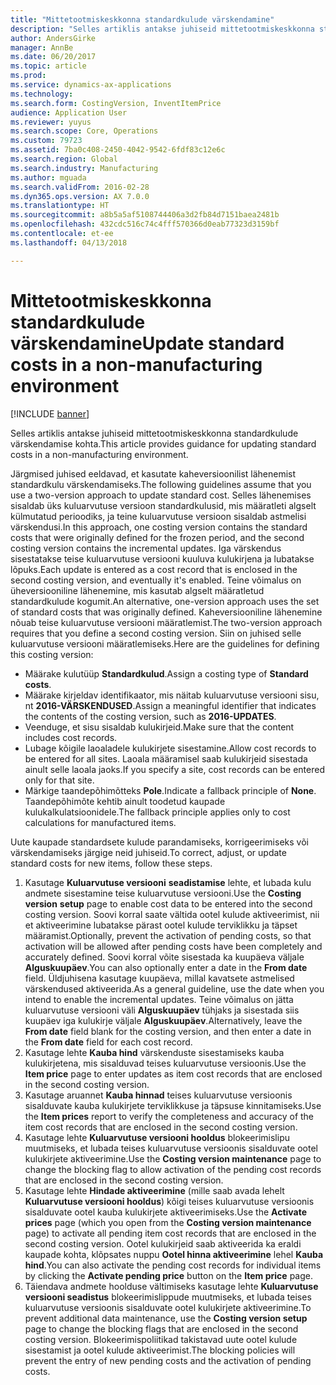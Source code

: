 ```yaml
---
title: "Mittetootmiskeskkonna standardkulude värskendamine"
description: "Selles artiklis antakse juhiseid mittetootmiskeskkonna standardkulude värskendamise kohta."
author: AndersGirke
manager: AnnBe
ms.date: 06/20/2017
ms.topic: article
ms.prod: 
ms.service: dynamics-ax-applications
ms.technology: 
ms.search.form: CostingVersion, InventItemPrice
audience: Application User
ms.reviewer: yuyus
ms.search.scope: Core, Operations
ms.custom: 79723
ms.assetid: 7ba0c408-2450-4042-9542-6fdf83c12e6c
ms.search.region: Global
ms.search.industry: Manufacturing
ms.author: mguada
ms.search.validFrom: 2016-02-28
ms.dyn365.ops.version: AX 7.0.0
ms.translationtype: HT
ms.sourcegitcommit: a8b5a5af5108744406a3d2fb84d7151baea2481b
ms.openlocfilehash: 432cdc516c74c4fff570366d0eab77323d3159bf
ms.contentlocale: et-ee
ms.lasthandoff: 04/13/2018

---
```


# <a name="update-standard-costs-in-a-non-manufacturing-environment"></a><span data-ttu-id="ee870-103">Mittetootmiskeskkonna standardkulude värskendamine</span><span class="sxs-lookup"><span data-stu-id="ee870-103">Update standard costs in a non-manufacturing environment</span></span>

[!INCLUDE [banner](../includes/banner.md)]

<span data-ttu-id="ee870-104">Selles artiklis antakse juhiseid mittetootmiskeskkonna standardkulude värskendamise kohta.</span><span class="sxs-lookup"><span data-stu-id="ee870-104">This article provides guidance for updating standard costs in a non-manufacturing environment.</span></span>

<span data-ttu-id="ee870-105">Järgmised juhised eeldavad, et kasutate kaheversioonilist lähenemist standardkulu värskendamiseks.</span><span class="sxs-lookup"><span data-stu-id="ee870-105">The following guidelines assume that you use a two-version approach to update standard cost.</span></span> <span data-ttu-id="ee870-106">Selles lähenemises sisaldab üks kuluarvutuse versioon standardkulusid, mis määratleti algselt külmutatud perioodiks, ja teine kuluarvutuse versioon sisaldab astmelisi värskendusi.</span><span class="sxs-lookup"><span data-stu-id="ee870-106">In this approach, one costing version contains the standard costs that were originally defined for the frozen period, and the second costing version contains the incremental updates.</span></span> <span data-ttu-id="ee870-107">Iga värskendus sisestatakse teise kuluarvutuse versiooni kuuluva kulukirjena ja lubatakse lõpuks.</span><span class="sxs-lookup"><span data-stu-id="ee870-107">Each update is entered as a cost record that is enclosed in the second costing version, and eventually it's enabled.</span></span> <span data-ttu-id="ee870-108">Teine võimalus on üheversiooniline lähenemine, mis kasutab algselt määratletud standardkulude kogumit.</span><span class="sxs-lookup"><span data-stu-id="ee870-108">An alternative, one-version approach uses the set of standard costs that was originally defined.</span></span> <span data-ttu-id="ee870-109">Kaheversiooniline lähenemine nõuab teise kuluarvutuse versiooni määratlemist.</span><span class="sxs-lookup"><span data-stu-id="ee870-109">The two-version approach requires that you define a second costing version.</span></span> <span data-ttu-id="ee870-110">Siin on juhised selle kuluarvutuse versiooni määratlemiseks.</span><span class="sxs-lookup"><span data-stu-id="ee870-110">Here are the guidelines for defining this costing version:</span></span>

-   <span data-ttu-id="ee870-111">Määrake kulutüüp **Standardkulud**.</span><span class="sxs-lookup"><span data-stu-id="ee870-111">Assign a costing type of **Standard costs**.</span></span>
-   <span data-ttu-id="ee870-112">Määrake kirjeldav identifikaator, mis näitab kuluarvutuse versiooni sisu, nt **2016-VÄRSKENDUSED**.</span><span class="sxs-lookup"><span data-stu-id="ee870-112">Assign a meaningful identifier that indicates the contents of the costing version, such as **2016-UPDATES**.</span></span>
-   <span data-ttu-id="ee870-113">Veenduge, et sisu sisaldab kulukirjeid.</span><span class="sxs-lookup"><span data-stu-id="ee870-113">Make sure that the content includes cost records.</span></span>
-   <span data-ttu-id="ee870-114">Lubage kõigile laoaladele kulukirjete sisestamine.</span><span class="sxs-lookup"><span data-stu-id="ee870-114">Allow cost records to be entered for all sites.</span></span> <span data-ttu-id="ee870-115">Laoala määramisel saab kulukirjeid sisestada ainult selle laoala jaoks.</span><span class="sxs-lookup"><span data-stu-id="ee870-115">If you specify a site, cost records can be entered only for that site.</span></span>
-   <span data-ttu-id="ee870-116">Märkige taandepõhimõtteks **Pole**.</span><span class="sxs-lookup"><span data-stu-id="ee870-116">Indicate a fallback principle of **None**.</span></span> <span data-ttu-id="ee870-117">Taandepõhimõte kehtib ainult toodetud kaupade kulukalkulatsioonidele.</span><span class="sxs-lookup"><span data-stu-id="ee870-117">The fallback principle applies only to cost calculations for manufactured items.</span></span>

<span data-ttu-id="ee870-118">Uute kaupade standardsete kulude parandamiseks, korrigeerimiseks või värskendamiseks järgige neid juhiseid.</span><span class="sxs-lookup"><span data-stu-id="ee870-118">To correct, adjust, or update standard costs for new items, follow these steps.</span></span>

1.  <span data-ttu-id="ee870-119">Kasutage **Kuluarvutuse versiooni** **seadistamise** lehte, et lubada kulu andmete sisestamine teise kuluarvutuse versiooni.</span><span class="sxs-lookup"><span data-stu-id="ee870-119">Use the **Costing version** **setup** page to enable cost data to be entered into the second costing version.</span></span> <span data-ttu-id="ee870-120">Soovi korral saate vältida ootel kulude aktiveerimist, nii et aktiveerimine lubatakse pärast ootel kulude terviklikku ja täpset määramist.</span><span class="sxs-lookup"><span data-stu-id="ee870-120">Optionally, prevent the activation of pending costs, so that activation will be allowed after pending costs have been completely and accurately defined.</span></span> <span data-ttu-id="ee870-121">Soovi korral võite sisestada ka kuupäeva väljale **Alguskuupäev**.</span><span class="sxs-lookup"><span data-stu-id="ee870-121">You can also optionally enter a date in the **From date** field.</span></span> <span data-ttu-id="ee870-122">Üldjuhisena kasutage kuupäeva, millal kavatsete astmelised värskendused aktiveerida.</span><span class="sxs-lookup"><span data-stu-id="ee870-122">As a general guideline, use the date when you intend to enable the incremental updates.</span></span> <span data-ttu-id="ee870-123">Teine võimalus on jätta kuluarvutuse versiooni väli **Alguskuupäev** tühjaks ja sisestada siis kuupäev iga kulukirje väljale **Alguskuupäev**.</span><span class="sxs-lookup"><span data-stu-id="ee870-123">Alternatively, leave the **From date** field blank for the costing version, and then enter a date in the **From date** field for each cost record.</span></span>
2.  <span data-ttu-id="ee870-124">Kasutage lehte **Kauba hind** värskenduste sisestamiseks kauba kulukirjetena, mis sisalduvad teises kuluarvutuse versioonis.</span><span class="sxs-lookup"><span data-stu-id="ee870-124">Use the **Item price** page to enter updates as item cost records that are enclosed in the second costing version.</span></span>
3.  <span data-ttu-id="ee870-125">Kasutage aruannet **Kauba hinnad** teises kuluarvutuse versioonis sisalduvate kauba kulukirjete terviklikkuse ja täpsuse kinnitamiseks.</span><span class="sxs-lookup"><span data-stu-id="ee870-125">Use the **Item prices** report to verify the completeness and accuracy of the item cost records that are enclosed in the second costing version.</span></span>
4.  <span data-ttu-id="ee870-126">Kasutage lehte **Kuluarvutuse versiooni hooldus** blokeerimislipu muutmiseks, et lubada teises kuluarvutuse versioonis sisalduvate ootel kulukirjete aktiveerimine.</span><span class="sxs-lookup"><span data-stu-id="ee870-126">Use the **Costing version maintenance** page to change the blocking flag to allow activation of the pending cost records that are enclosed in the second costing version.</span></span>
5.  <span data-ttu-id="ee870-127">Kasutage lehte **Hindade aktiveerimine** (mille saab avada lehelt **Kuluarvutuse versiooni hooldus**) kõigi teises kuluarvutuse versioonis sisalduvate ootel kauba kulukirjete aktiveerimiseks.</span><span class="sxs-lookup"><span data-stu-id="ee870-127">Use the **Activate prices** page (which you open from the **Costing version maintenance** page) to activate all pending item cost records that are enclosed in the second costing version.</span></span> <span data-ttu-id="ee870-128">Ootel kulukirjeid saab aktiveerida ka eraldi kaupade kohta, klõpsates nuppu **Ootel hinna aktiveerimine** lehel **Kauba hind**.</span><span class="sxs-lookup"><span data-stu-id="ee870-128">You can also activate the pending cost records for individual items by clicking the **Activate pending price** button on the **Item price** page.</span></span>
6.  <span data-ttu-id="ee870-129">Täiendava andmete hoolduse vältimiseks kasutage lehte **Kuluarvutuse versiooni seadistus** blokeerimislippude muutmiseks, et lubada teises kuluarvutuse versioonis sisalduvate ootel kulukirjete aktiveerimine.</span><span class="sxs-lookup"><span data-stu-id="ee870-129">To prevent additional data maintenance, use the **Costing version setup** page to change the blocking flags that are enclosed in the second costing version.</span></span> <span data-ttu-id="ee870-130">Blokeerimispoliitikad takistavad uute ootel kulude sisestamist ja ootel kulude aktiveerimist.</span><span class="sxs-lookup"><span data-stu-id="ee870-130">The blocking policies will prevent the entry of new pending costs and the activation of pending costs.</span></span>






